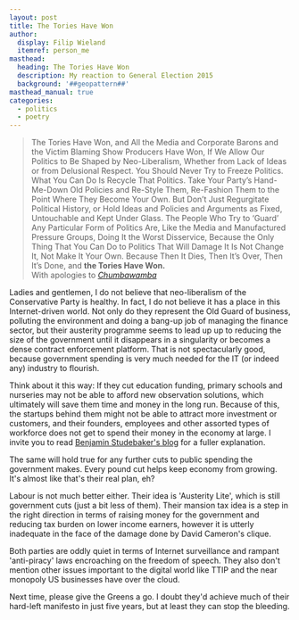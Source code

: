 ```yaml
---
layout: post
title: The Tories Have Won
author:
  display: Filip Wieland
  itemref: person_me
masthead:
  heading: The Tories Have Won
  description: My reaction to General Election 2015
  background: '##geopattern##'
masthead_manual: true
categories:
  - politics
  - poetry
---
```


<blockquote>
The Tories Have Won, and All the Media and Corporate Barons and the Victim
Blaming Show Producers Have Won, If We Allow Our Politics to Be Shaped by
Neo-Liberalism, Whether from Lack of Ideas or from Delusional Respect.
You Should Never Try to Freeze Politics. What You Can Do Is Recycle That
Politics. Take Your Party’s Hand-Me-Down Old Policies and Re-Style Them,
Re-Fashion Them to the Point Where They Become Your Own. But Don’t Just
Regurgitate Political History, or Hold Ideas and Policies and Arguments as
Fixed, Untouchable and Kept Under Glass. The People Who Try to ‘Guard’ Any
Particular Form of Politics Are, Like the Media and Manufactured Pressure
Groups, Doing It the Worst Disservice, Because the Only Thing That You Can Do
to Politics That Will Damage It Is Not Change It, Not Make It Your Own.
Because Then It Dies, Then It’s Over, Then It’s Done, and
<strong>the Tories Have Won.</strong>

<footer>With apologies to <cite title="The Boy Bands Have Won">
<a href="https://en.wikipedia.org/wiki/The_Boy_Bands_Have_Won" target="_blank">
Chumbawamba</a></cite></footer></blockquote><!-- x_ -->

Ladies and gentlemen, I do not believe that neo-liberalism of the Conservative
Party is healthy. In fact, I do not believe it has a place in this
Internet-driven world. Not only do they represent the Old Guard of business,
polluting the environment and doing a bang-up job of managing the finance
sector, but their austerity programme seems to lead up up to reducing the size
of the government until it disappears in a singularity or becomes a dense
contract enforcement platform. That is not spectacularly good, because
government spending is very much needed for the IT (or indeed any) industry
to flourish.

Think about it this way: If they cut education funding, primary schools and
nurseries may not be able to afford new observation solutions, which ultimately
will save them time and money in the long run. Because of this, the startups
behind them might not be able to attract more investment or customers, and their
founders, employees and other assorted types of workforce does not get to spend
their money in the economy at large. I invite you to read
[Benjamin Studebaker's blog](http://benjaminstudebaker.com/2015/05/02/britain-for-the-love-of-god-please-stop-david-cameron/) for a fuller explanation.

The same will hold true for any further cuts to public spending the government
makes. Every pound cut helps keep economy from growing. It's almost like that's
their real plan, eh?

Labour is not much better either. Their idea is 'Austerity Lite', which is still
government cuts (just a bit less of them). Their mansion tax idea is a step in
the right direction in terms of raising money for the government and reducing
tax burden on lower income earners, however it is utterly inadequate in the
face of the damage done by David Cameron's clique.

Both parties are oddly quiet in terms of Internet surveillance and rampant
'anti-piracy' laws encroaching on the freedom of speech. They also don't
mention other issues important to the digital world like TTIP and the near
monopoly US businesses have over the cloud.

Next time, please give the Greens a go. I doubt they'd achieve much of their
hard-left manifesto in just five years, but at least they can stop the bleeding.
